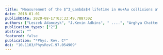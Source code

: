 ```yaml
---
title: "Measurement of the $^3_Łambda$H lifetime in Au+Au collisions at the BNL Relativistic Heavy Ion Collider"
date: 2018-01-01
publishDate: 2020-08-17T03:33:49.788730Z
authors: ["Leszek Adamczyk", "J.Kevin Adkins", " ....", "Arghya Chatterjee", "others [STAR Collaboration]"]
publication_types: ["2"]
abstract: ""
featured: false
publication: "*Phys. Rev. C*"
doi: "10.1103/PhysRevC.97.054909"
---
```



